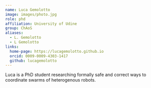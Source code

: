 ```yaml
---
name: Luca Gemolotto
image: images/photo.jpg
role: phd
affiliation: University of Udine
group: ChAoS
aliases:
  - L. Gemolotto
  - L Gemolotto
links:
  home-page: https://lucagemolotto.github.io
  orcid: 0009-0009-4303-1417
  github: lucagemolotto
---
```


Luca is a PhD student researching formally safe and correct ways to coordinate swarms of heterogenous robots.